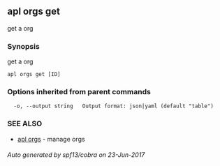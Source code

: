 ## apl orgs get

get a org

### Synopsis


get a org

```
apl orgs get [ID]
```

### Options inherited from parent commands

```
  -o, --output string   Output format: json|yaml (default "table")
```

### SEE ALSO
* [apl orgs](apl_orgs.md)	 - manage orgs

###### Auto generated by spf13/cobra on 23-Jun-2017
